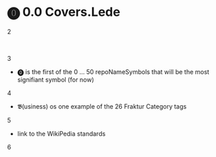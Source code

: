 # ⓿ 0.0 Covers.Lede

2

​

3

* ⓿ is the first of the 0 ... 50 repoNameSymbols that will be the most signifiant symbol (for now)

4

* 𝕭(usiness) os one example of the 26 Fraktur Category tags

5

* link to the WikiPedia standards

6

​
